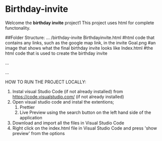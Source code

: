 # Birthday-invite

Welcome the **birthday invite** project1 This project uses html for complete functonality.

##Folder Structure:
...
/birthday-invite
Birthdayinvite.html              #html code that contains any links, such as the google map link, in the invite
Goal.png                         #an image that shows what the final birthday invite looks like
Index.html                       #the html code that is used to create the birthday invite

...

...

HOW TO RUN THE PROJECT LOCALLY:

1. Instal visual Studio Code (if not already installed) from https://code.visualstudio.com/ (if not already installed)
2. Open visual studio code and instal the extentions;
   1. Prettier
   2. Live Preview
using the search button on the left hand side of the application
3. Download and import all the files in Visual Studio Code
4. Right click on the index.html file in Visual Studio Code and press 'show preview' from the options
